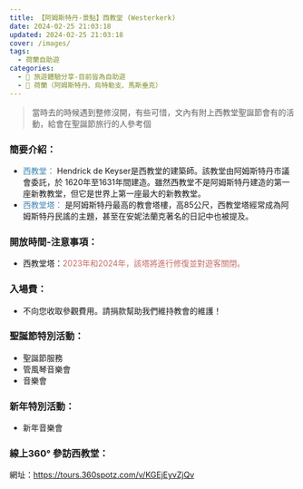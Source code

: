 ```yaml
---
title: 【阿姆斯特丹-景點】西教堂 (Westerkerk) 
date: 2024-02-25 21:03:18
updated: 2024-02-25 21:03:18
cover: /images/
tags:
  - 荷蘭自助遊
categories: 
  - 🌴 旅遊體驗分享-目前皆為自助遊
  - 🥥 荷蘭（阿姆斯特丹、烏特勒支、馬斯垂克） 
---
```

>當時去的時候遇到整修沒開，有些可惜，文內有附上西教堂聖誕節會有的活動，給會在聖誕節旅行的人參考個
<!-- more -->
### 簡要介紹：
+ <font color=#4287B5>西教堂：</font> 
Hendrick de Keyser是西教堂的建築師。該教堂由阿姆斯特丹市議會委託，於 1620年至1631年間建造。雖然西教堂不是阿姆斯特丹建造的第一座新教教堂，但它是世界上第一座最大的新教教堂。
+ <font color=#4287B5>西教堂塔：</font> 
是阿姆斯特丹最高的教會塔樓，高85公尺，西教堂塔經常成為阿姆斯特丹民謠的主題，甚至在安妮法蘭克著名的日記中也被提及。
### 開放時間-注意事項：
+ 西教堂塔：<font color=#c36d67>2023年和2024年，該塔將進行修復並對遊客關閉。</font>

### 入場費：
+ 不向您收取參觀費用。請捐款幫助我們維持教會的維護！

### 聖誕節特別活動：
+ 聖誕節服務
+ 管風琴音樂會
+ 音樂會
 
### 新年特別活動：
+ 新年音樂會

### 線上360° 參訪西教堂：
網址：https://tours.360spotz.com/v/KGEjEyvZjQv
